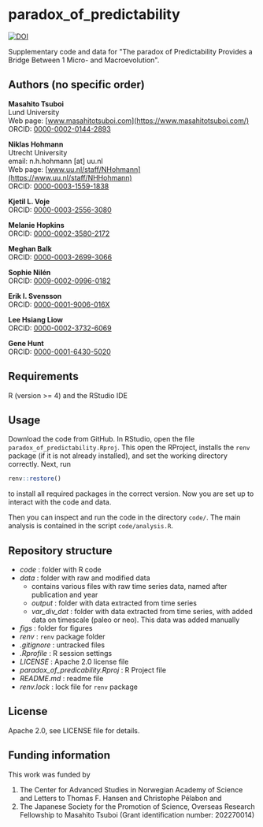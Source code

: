 # paradox_of_predictability

[![DOI](https://zenodo.org/badge/DOI/10.5281/zenodo.11059550.svg)](https://doi.org/10.5281/zenodo.11059550)

Supplementary code and data for "The paradox of Predictability Provides a Bridge Between 1 Micro- and Macroevolution".

## Authors (no specific order)

__Masahito Tsuboi__  
Lund University  
Web page: [www.masahitotsuboi.com](https://www.masahitotsuboi.com/)  
ORCID: [0000-0002-0144-2893](https://orcid.org/0000-0002-0144-2893)

__Niklas Hohmann__  
Utrecht University  
email: n.h.hohmann [at] uu.nl  
Web page: [www.uu.nl/staff/NHohmann](https://www.uu.nl/staff/NHHohmann)  
ORCID: [0000-0003-1559-1838](https://orcid.org/0000-0003-1559-1838)

__Kjetil L. Voje__  
ORCID:  [0000-0003-2556-3080](https://orcid.org/0000-0003-2556-3080)

__Melanie Hopkins__  
ORCID: [0000-0002-3580-2172](https://orcid.org/0000-0002-3580-2172)

__Meghan Balk__  
ORCID: [0000-0003-2699-3066](https://orcid.org/0000-0003-2699-3066)

__Sophie Nilén__  
ORCID: [0009-0002-0996-0182](https://orcid.org/0009-0002-0996-0182)

__Erik I. Svensson__  
ORCID: [0000-0001-9006-016X](https://orcid.org/0000-0001-9006-016X)

__Lee Hsiang Liow__  
ORCID: [0000-0002-3732-6069](https://orcid.org/0000-0002-3732-6069)

__Gene Hunt__  
ORCID: [0000-0001-6430-5020](https://orcid.org/0000-0001-6430-5020)

## Requirements

R (version >= 4) and the RStudio IDE

## Usage

Download the code from GitHub. In RStudio, open the file `paradox_of_predictability.Rproj`. This open the RProject, installs the `renv` package (if it is not already installed), and set the working directory correctly. Next, run

```r
renv::restore()
```

to install all required packages in the correct version. Now you are set up to interact with the code and data.

Then you can inspect and run the code in the directory `code/`. The main analysis is contained in the script `code/analysis.R`.

## Repository structure

* _code_ : folder with R code
* _data_ : folder with raw and modified data
  * contains various files with raw time series data, named after publication and year
  * _output_ : folder with data extracted from time series
  * _var_div_dat_ : folder with data extracted from time series, with added data on timescale (paleo or neo). This data was added manually
* _figs_ : folder for figures
* _renv_ : `renv` package folder
* _.gitignore_ : untracked files
* _.Rprofile_ : R session settings
* _LICENSE_ : Apache 2.0 license file
* _paradox_of_predicability.Rproj_ : R Project file
* _README.md_ : readme file
* _renv.lock_ : lock file for `renv` package

## License

Apache 2.0, see LICENSE file for details.

## Funding information

This work was funded by

1. The Center for Advanced Studies in Norwegian Academy of Science and Letters to Thomas F. Hansen and Christophe Pélabon and
2. The Japanese Society for the Promotion of Science, Overseas Research Fellowship to Masahito Tsuboi (Grant identification number: 202270014)
